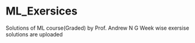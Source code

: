 # ML_Exersices
Solutions of ML course(Graded) by Prof. Andrew N G
Week wise exersise solutions are uploaded

